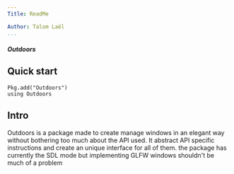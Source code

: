 ```yaml
---
Title: ReadMe

Author: Talom Laël
...
```


##### Outdoors ####

## Quick start

```
Pkg.add("Outdoors")
using Outdoors
```
## Intro

Outdoors is a package made to create manage windows in an elegant way without bothering too much about the API used. It abstract API specific instructions and create an unique interface for all of them. the package has currently the SDL mode but implementing GLFW windows shouldn't be much of a problem 